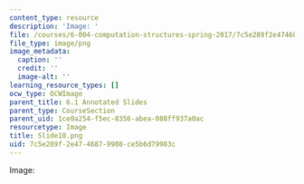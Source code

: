 ```yaml
---
content_type: resource
description: 'Image: '
file: /courses/6-004-computation-structures-spring-2017/7c5e289f2e4746879908ce5b6d79983c_Slide10.png
file_type: image/png
image_metadata:
  caption: ''
  credit: ''
  image-alt: ''
learning_resource_types: []
ocw_type: OCWImage
parent_title: 6.1 Annotated Slides
parent_type: CourseSection
parent_uid: 1ce0a254-f5ec-8356-abea-088ff937a0ac
resourcetype: Image
title: Slide10.png
uid: 7c5e289f-2e47-4687-9908-ce5b6d79983c
---
```

Image: 

